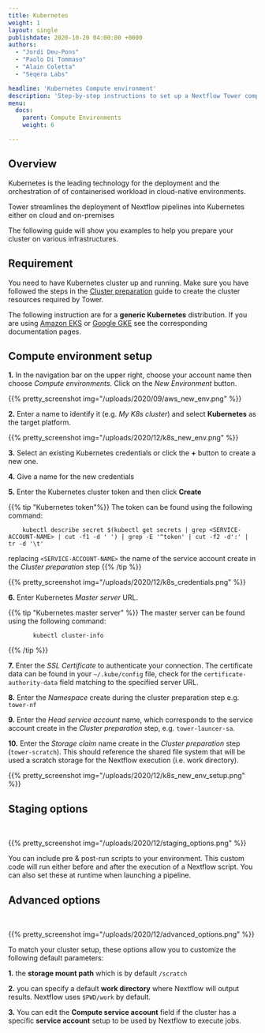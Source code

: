 ```yaml
---
title: Kubernetes
weight: 1
layout: single
publishdate: 2020-10-20 04:00:00 +0000
authors:
  - "Jordi Deu-Pons"
  - "Paolo Di Tommaso"
  - "Alain Coletta"
  - "Seqera Labs"

headline: 'Kubernetes Compute environment'
description: 'Step-by-step instructions to set up a Nextflow Tower compute environment for a Kubernetes cluster'
menu:
  docs:
    parent: Compute Environments
    weight: 6

---
```

## Overview

Kubernetes is the leading technology for the deployment and the orchestration of
of containerised workload in cloud-native environments.

Tower streamlines the deployment of Nextflow pipelines into Kubernetes either on
cloud and on-premises

The following guide will show you examples to help you prepare your cluster on various infrastructures.


## Requirement

You need to have Kubernetes cluster up and running. Make sure you have followed
the steps in the [Cluster preparation](https://github.com/seqeralabs/nf-tower-k8s) guide to create the cluster resources required
by Tower.

The following instruction are for a **generic Kubernetes** distribution. If you are using
[Amazon EKS](/docs/compute-envs/eks/) or [Google GKE](/docs/compute-envs/gke/) see the corresponding documentation pages.


## Compute environment setup  

**1.** In the navigation bar on the upper right, choose your account name then choose
*Compute environments*. Click on the *New Environment* button.

{{% pretty_screenshot img="/uploads/2020/09/aws_new_env.png" %}}


**2.** Enter a name to identify it (e.g. *My K8s cluster*) and select **Kubernetes** as the target
platform.

{{% pretty_screenshot img="/uploads/2020/12/k8s_new_env.png" %}}


**3.** Select an existing Kubernetes credentials or click the **+** button to create a new one.

**4.** Give a name for the new credentials

**5.** Enter the Kubernetes cluster token and then click **Create**

{{% tip "Kubernetes token"%}}
The token can be found using the following command:

```
    kubectl describe secret $(kubectl get secrets | grep <SERVICE-ACCOUNT-NAME> | cut -f1 -d ' ') | grep -E '^token' | cut -f2 -d':' | tr -d '\t'
```

replacing `<SERVICE-ACCOUNT-NAME>` the name of the service account create in the *Cluster preparation* step
{{% /tip %}}

{{% pretty_screenshot img="/uploads/2020/12/k8s_credentials.png" %}}


**6.** Enter Kubernetes *Master server* URL.

{{% tip "Kubernetes master server" %}}
The master server can be found using the following command:

```
       kubectl cluster-info
```

{{% /tip %}}

**7.** Enter the *SSL Certificate* to authenticate your connection. The certificate data
can be found in your `~/.kube/config` file, check for the `certificate-authority-data` field
matching to the specified server URL.

**8.** Enter the *Namespace* create during the cluster preparation step e.g. `tower-nf`

**9.** Enter the *Head service account* name, which corresponds to the service account create
in the *Cluster preparation* step, e.g. `tower-launcer-sa`.

**10.** Enter the *Storage claim* name create in the *Cluster preparation* step (`tower-scratch`). This
should reference the shared file system that will be used a scratch storage for the Nextflow
execution (i.e. work directory).

{{% pretty_screenshot img="/uploads/2020/12/k8s_new_env_setup.png" %}}

## Staging options

<br>

{{% pretty_screenshot img="/uploads/2020/12/staging_options.png" %}}

You can include pre & post-run scripts to your environment. This custom code will run either before and after the execution of a Nextflow script. You can also set these at runtime when launching a pipeline.

## Advanced options

<br>

{{% pretty_screenshot img="/uploads/2020/12/advanced_options.png" %}}

To match your cluster setup, these options allow you to customize the following default parameters:

**1.** the **storage mount path** which is by default `/scratch`

**2.** you can specify a default **work directory** where Nextflow will output results. Nextflow uses `$PWD/work` by default.  

**3.** You can edit the **Compute service account** field if the cluster has a specific **service account** setup to be used by Nextflow to execute jobs.
